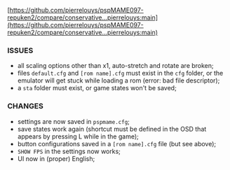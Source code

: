 
[https://github.com/pierrelouys/pspMAME097-repuken2/compare/conservative...pierrelouys:main](https://github.com/pierrelouys/pspMAME097-repuken2/compare/conservative...pierrelouys:main)

### ISSUES

- all scaling options other than x1, auto-stretch and rotate are broken;
- files `default.cfg` and `[rom name].cfg` must exist in the `cfg` folder, or the emulator will get stuck while loading a rom (error: bad file descriptor);
- a `sta` folder must exist, or game states won't be saved;

### CHANGES

- settings are now saved in `pspmame.cfg`;
- save states work again (shortcut must be defined in the OSD that appears by pressing L while in the game);
- button configurations saved in a `[rom name].cfg` file (but see above);
- `SHOW FPS` in the settings now works;
- UI now in (proper) English;

